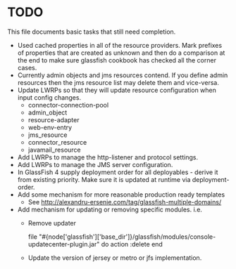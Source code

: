 # TODO

This file documents basic tasks that still need completion.

* Used cached properties in all of the resource providers. Mark prefixes of properties that are created as
  unknown and then do a comparison at the end to make sure glassfish cookbook has checked all the corner cases.
* Currently admin objects and jms resources contend. If you define admin resources then
  the jms resource list may delete them and vice-versa.
* Update LWRPs so that they will update resource configuration when input config changes.
  - connector-connection-pool
  - admin_object
  - resource-adapter
  - web-env-entry
  - jms_resource
  - connector_resource
  - javamail_resource
* Add LWRPs to manage the http-listener and protocol settings.
* Add LWRPs to manage the JMS server configuration.
* In GlassFish 4 supply deployment order for all deployables - derive it from existing priority. Make sure it is updated at runtime via deployment-order.
* Add some mechanism for more reasonable production ready templates
  - See http://alexandru-ersenie.com/tag/glassfish-multiple-domains/
* Add mechanism for updating or removing specific modules. i.e.
  - Remove updater

    file "#{node['glassfish']['base_dir']}/glassfish/modules/console-updatecenter-plugin.jar" do
      action :delete
    end

  - Update the version of jersey or metro or jfs implementation.
